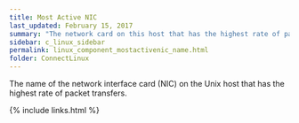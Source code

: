 ```yaml
---
title: Most Active NIC
last_updated: February 15, 2017
summary: "The network card on this host that has the highest rate of packet transfers."
sidebar: c_linux_sidebar
permalink: linux_component_mostactivenic_name.html
folder: ConnectLinux
---
```


The name of the network interface card (NIC) on the Unix host that has the highest rate of packet transfers.

{% include links.html %}
